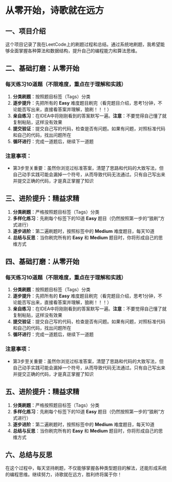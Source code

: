 # 从零开始，诗歌就在远方

## 一、项目介绍

这个项目记录了我在LeetCode上的刷题过程和总结。通过系统地刷题，我希望能够全面掌握各种算法和数据结构，提升自己的编程能力和算法思维。

## 二、基础打磨：从零开始

### 每天练习10道题（不限难度，重点在于理解和实践）

1.  **分类刷题**：按照题目标签（Tags）分类
2.  **逐步提升**：先把所有的 **Easy** 难度题目刷完（看完题目介绍，思考1分钟，不论能否写出来，直接看答案并理解，狼刷！！！）
3.  **亲自练习**：在IDEA中将刚刚看到的答案默写一遍。**注意**：不要觉得自己懂了就复制粘贴，这样没有效果
4.  **提交验证**：提交自己写的代码，检查是否有问题。如果有问题，对照标准代码和自己的代码，找出问题所在
5.  **循环进行**：完成一道题后，继续下一道题

### 注意事项：

-   第3步至关重要：虽然你浏览过标准答案，清楚了思路和代码的大致写法，但自己动手实践可能会漏掉一个符号，从而导致代码无法通过。只有自己写出来并提交正确的代码，才是真正掌握了知识

## 三、进阶提升：精益求精

1.  **分类刷题**：严格按照题目标签（Tags）分类
2.  **多样化练习**：先刷每个标签下的10道 **Easy** 题目（仍然按照第一步的“狼刷”方式进行）
3.  **逐步进阶**：第二遍刷题时，按照标签中的 **Medium** 难度题目，每天10道
4.  **总结与反思**：当你刷完所有的 **Easy** 和 **Medium** 题目时，你将形成自己的思维方式

## 四、基础打磨：从零开始

### 每天练习10道题（不限难度，重点在于理解和实践）

1.  **分类刷题**：按照题目标签（Tags）分类
2.  **逐步提升**：先把所有的 **Easy** 难度题目刷完（看完题目介绍，思考1分钟，不论能否写出来，直接看答案并理解，狼刷！！！）
3.  **亲自练习**：在IDEA中将刚刚看到的答案默写一遍。**注意**：不要觉得自己懂了就复制粘贴，这样没有效果
4.  **提交验证**：提交自己写的代码，检查是否有问题。如果有问题，对照标准代码和自己的代码，找出问题所在
5.  **循环进行**：完成一道题后，继续下一道题

### 注意事项：

-   第3步至关重要：虽然你浏览过标准答案，清楚了思路和代码的大致写法，但自己动手实践可能会漏掉一个符号，从而导致代码无法通过。只有自己写出来并提交正确的代码，才是真正掌握了知识

## 五、进阶提升：精益求精

1.  **分类刷题**：严格按照题目标签（Tags）分类
2.  **多样化练习**：先刷每个标签下的10道 **Easy** 题目（仍然按照第一步的“狼刷”方式进行）
3.  **逐步进阶**：第二遍刷题时，按照标签中的 **Medium** 难度题目，每天10道
4.  **总结与反思**：当你刷完所有的 **Easy** 和 **Medium** 题目时，你将形成自己的思维方式

## 六、总结与反思

在这个过程中，每天坚持刷题，不仅能够掌握各种类型题目的解法，还能形成系统的编程思维。继续努力，诗歌就在远方，胜利终将属于你！